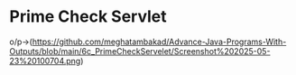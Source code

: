 # Prime Check Servlet

o/p->(https://github.com/meghatambakad/Advance-Java-Programs-With-Outputs/blob/main/6c_PrimeCheckServelet/Screenshot%202025-05-23%20100704.png)
